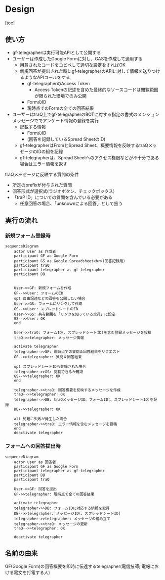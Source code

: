 # Design

[toc]

## 使い方

- gf-telegrapherは実行可能APIとして公開する
- ユーザーは作成したGoogle Formに対し、GASを作成して適用する
    - 用意されたコードをコピペして適切な設定をすればOK
    - 新規回答が提出された時にgf-telegrapherのAPIに対して情報を送りつけるようなAPIコールをする
        - gf-telegrapherのAccess Token
            - Access Tokenの記述を含めた最終的なソースコードは閲覧範囲が限られた環境でのみ公開
        - FormのID
        - 現時点でのFormの全ての回答結果
- ユーザーはtraQ上でgf-telegrapherのBOTに対する指定の書式のメンションメッセージででアンケート情報の登録を実行
    - 記載する情報
        - FormのID
        - (回答を記録しているSpread SheetのID)
    - gf-telegrapherはFromとSpread Sheet、概要情報を反映するtraQメッセージのIDの組を記録
    - gf-telegrapherは、Spread Sheetへのアクセス権限などが不十分である場合はエラー情報を返す

traQメッセージに反映する質問の条件
- 所定のprefixが付与された質問
- 回答形式が選択式(ラジオボタン、チェックボックス)
- 「traP ID」についての質問を含んでいる必要がある
    - 任意回答の場合、「unknownによる回答」として扱う

## 実行の流れ

### 新規フォーム登録時

```mermaid
sequenceDiagram
    actor User as 作成者
    participant GF as Google Form
    participant GS as Google Spreadsheet<br>(回答記録用)
    participant traQ
    participant telegrapher as gf-telegrapher
    participant DB


    User->>GF: 新規フォームを作成
    GF-->>User: フォームのID
    opt 自由記述などの回答を公開したい場合
    User->>GS: フォームにリンクして作成
    GS-->>User: スプレッドシートのID
    User->>GS: 共有範囲を「リンクを知っている全員」に設定
    GS-->>User: OK
    end

    User->>traQ: フォームID(、スプレッドシートID)を含む登録メッセージを投稿
    traQ->>telegrapher: メッセージ情報
    
    activate telegrapher
    telegrapher->>GF: 現時点での質問＆回答結果をリクエスト
    GF-->>telegrapher: 質問＆回答結果

    opt スプレッドシートIDも登録された場合
    telegrapher->>GS: 閲覧できるか確認
    GS-->>telegrapher: OK
    end

    telegrapher->>traQ: 回答概要を反映するメッセージを作成
    traQ-->>telegrapher: OK
    telegrapher->>DB: traQメッセージID、フォームID(、スプレッドシートID)を記録
    DB-->>telegrapher: OK

    alt 処理に失敗が発生した場合
    telegrapher->>traQ: エラー情報を含むメッセージを投稿
    end
    deactivate telegrapher
```


### フォームへの回答提出時

```mermaid
sequenceDiagram
    actor User as 回答者
    participant GF as Google Form
    participant telegrapher as gf-telegrapher
    participant DB
    participant traQ

    User->>GF: 回答を提出
    GF->>telegrapher: 現時点で全ての回答結果

    activate telegrapher
    telegrapher->>DB: フォームIDに対応する情報を取得
    DB-->>telegrapher: メッセージID(、スプレッドシートID)
    telegrapher->>telegrapher: メッセージの組み立て
    telegrapher->>traQ: メッセージの更新
    traQ-->>telegrapher: OK

    deactivate telegrapher
```


## 名前の由来

GF(Google Form)の回答概要を即時に伝達するtelegrapher(電信技師; 電報における電文を打電する人)

